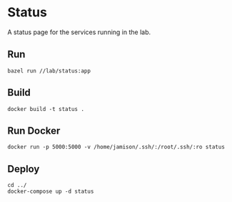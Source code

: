 # Status

A status page for the services running in the lab.

## Run

```shell
bazel run //lab/status:app
```

## Build

```shell
docker build -t status .
```

## Run Docker

```shell
docker run -p 5000:5000 -v /home/jamison/.ssh/:/root/.ssh/:ro status
```

## Deploy

```shell
cd ../
docker-compose up -d status
```